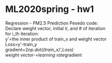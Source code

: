 # ML2020spring - hw1
 Regression - PM2.5 Prediction
 Pesedo code:  
   Declare weight vector, initial Ir, and # of iteration  
   for i_th iteration:  
     y'=the inner product of train_x and weight vector  
     Loss=y'-train_y  
     gradient=2*np.dot((train_x)',Loss)  
     weight vector-=learning rate*gradient  
